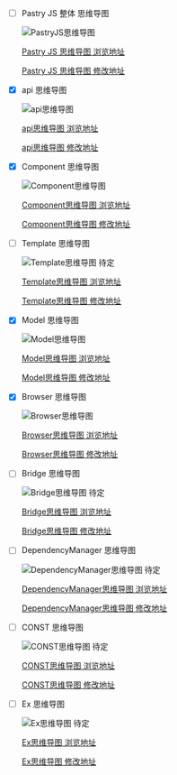 * [ ] Pastry JS 整体 思维导图

    ![PastryJS思维导图][net_pastry_js]
    
    [Pastry JS 思维导图 浏览地址][net_pastry_js_read]
    
    [Pastry JS 思维导图 修改地址][net_pastry_js_update]
    
* [x] api 思维导图

    ![api思维导图][net_api]
    
    [api思维导图 浏览地址][net_api_read]
    
    [api思维导图 修改地址][net_api_update]
    
* [x] Component 思维导图

    ![Component思维导图][net_component]
    
    [Component思维导图 浏览地址][net_component_read]
    
    [Component思维导图 修改地址][net_component_update]

* [ ] Template 思维导图

    ![Template思维导图 待定][net_template]
    
    [Template思维导图 浏览地址][net_template_read]
    
    [Template思维导图 修改地址][net_template_update]

* [x] Model 思维导图

    ![Model思维导图][net_model]
    
    [Model思维导图 浏览地址][net_model_read]
    
    [Model思维导图 修改地址][net_model_update]

* [x] Browser 思维导图

    ![Browser思维导图][net_browser]
    
    [Browser思维导图 浏览地址][net_browser_read]
    
    [Browser思维导图 修改地址][net_browser_update]

* [ ] Bridge 思维导图

    ![Bridge思维导图 待定][net_bridge]
    
    [Bridge思维导图 浏览地址][net_bridge_read]
    
    [Bridge思维导图 修改地址][net_bridge_update]

* [ ] DependencyManager 思维导图

    ![DependencyManager思维导图 待定][net_dependencyManager]
    
    [DependencyManager思维导图 浏览地址][net_dependencyManager_read]
    
    [DependencyManager思维导图 修改地址][net_dependencyManager_update]

* [ ] CONST 思维导图

    ![CONST思维导图 待定][net_const]
    
    [CONST思维导图 浏览地址][net_const_read]
    
    [CONST思维导图 修改地址][net_const_update]

* [ ] Ex 思维导图

    ![Ex思维导图 待定][net_ex]
    
    [Ex思维导图 浏览地址][net_ex_read]
    
    [Ex思维导图 修改地址][net_ex_update]

[net_pastry_js]: https://www.processon.com/chart_image/57fca2c7e4b0ace1816fd104.png
[net_pastry_js_read]: http://www.processon.com/view/link/57fca2ede4b08d4fe9aabfff
[net_pastry_js_update]: https://www.processon.com/mindmap/57fca2e3e4b0275a9a0eed40

[net_api]: https://www.processon.com/chart_image/57f86305e4b0300f4ff421a7.png
[net_api_read]: http://www.processon.com/view/link/57f39b9de4b009c4af304d79
[net_api_update]: https://www.processon.com/mindmap/57ec8ca8e4b0300f4fb9a8d2

[net_component]: https://www.processon.com/chart_image/57f21186e4b0300f4fd97ac3.png
[net_component_read]: http://www.processon.com/view/link/57f39bb3e4b009c4af304de8
[net_component_update]: https://www.processon.com/mindmap/57f2364ee4b0300f4fda2104

[net_template]: #
[net_template_read]: #
[net_template_update]: #

[net_model]: https://www.processon.com/chart_image/57ecc887e4b0300f4fbf578c.png
[net_model_read]: http://www.processon.com/view/link/57f39bbce4b0300f4fde39f6
[net_model_update]: https://www.processon.com/mindmap/57ece55ce4b009c4af1516c1

[net_browser]: https://www.processon.com/chart_image/57f73817e4b0300f4fec2c16.png
[net_browser_read]: http://www.processon.com/view/link/57f36656e4b0300f4fdd4c58
[net_browser_update]: https://www.processon.com/mindmap/57de2139e4b0a16a66d10e34

[net_bridge]: #
[net_bridge_read]: #
[net_bridge_update]: #

[net_dependencyManager]: #
[net_dependencyManager_read]: #
[net_dependencyManager_update]: #

[net_const]: #
[net_const_read]: #
[net_const_update]: #
    
[net_ex]: #
[net_ex_read]: #
[net_ex_update]: #

